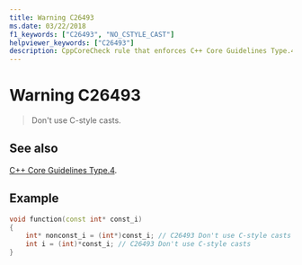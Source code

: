 ```yaml
---
title: Warning C26493
ms.date: 03/22/2018
f1_keywords: ["C26493", "NO_CSTYLE_CAST"]
helpviewer_keywords: ["C26493"]
description: CppCoreCheck rule that enforces C++ Core Guidelines Type.4
---
```

# Warning C26493

> Don't use C-style casts.

## See also

[C++ Core Guidelines Type.4](https://isocpp.github.io/CppCoreGuidelines/CppCoreGuidelines#Pro-type-cstylecast).

## Example

```cpp
void function(const int* const_i)
{
    int* nonconst_i = (int*)const_i; // C26493 Don't use C-style casts
    int i = (int)*const_i; // C26493 Don't use C-style casts
}
```
